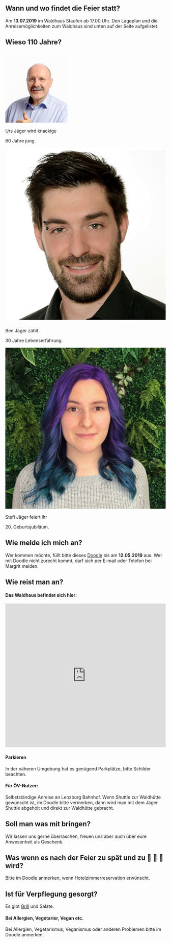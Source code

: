 ## Wann und wo findet die Feier statt?
Am **13.07.2019** im Waldhaus Staufen ab 17.00 Uhr. Den Lageplan und die Anreisemöglichkeiten zum Waldhaus sind unten auf der Seite aufgelistet.

## Wieso 110 Jahre?
<div id="profiles">
    <div id="profile-urs">
        <img src="content/urs_2.jpeg" class="profile-pic">
        <div class="profile-text"><span><p>Urs Jäger wird knackige</p><p>60 Jahre jung.</p></span></div>
    </div>
    <div id="profile-ben">
        <img src="content/ben_2.jpeg" class="profile-pic">
        <div class="profile-text"><span><p>Ben Jäger zählt</p><p>30 Jahre Lebenserfahrung.</p></span></div>
    </div>
    <div id="profile-stefi">
        <img src="content/stefi_2.JPG" class="profile-pic">
        <div class="profile-text"><span><p>Stefi Jäger feiert ihr</p><p>20. Geburtsjubiläum.</p></span></div>
    </div>
</div>

## Wie melde ich mich an?
Wer kommen möchte, füllt bitte dieses <a href="https://doodle.com/poll/i4ahgzuqmb4m6mvh" target="_blank" title="Doodle">Doodle</a> bis am **12.05.2019** aus.
Wer mit Doodle nicht zurecht kommt, darf sich per E-mail oder Telefon bei Margrit melden.

## Wie reist man an?
#### Das Waldhaus befindet sich hier:
<iframe src="https://www.google.com/maps/embed?pb=!1m18!1m12!1m3!1d2702.0486533845747!2d8.15800245158025!3d47.371968879067474!2m3!1f0!2f0!3f0!3m2!1i1024!2i768!4f13.1!3m3!1m2!1s0x479016217df69f0f%3A0x69ef82d10e837a54!2sWaldhaus+Staufen!5e0!3m2!1sen!2sch!4v1549459269004" height="450" width="100%" frameborder="0" style="border:0" allowfullscreen></iframe>

#### Parkieren
In der näheren Umgebung hat es genügend Parkplätze, bitte Schilder beachten.

#### Für ÖV-Nutzer:
Selbstständige Anreise an Lenzburg Bahnhof. 
Wenn Shuttle zur Waldhütte gewünscht ist, im Doodle bitte vermerken, dann wird man mit dem Jäger Shuttle abgeholt und direkt zur Waldhütte gebracht.

## Soll man was mit bringen?
Wir lassen uns gerne überraschen, freuen uns aber auch über eure Anwesenheit als Geschenk.

## Was wenn es nach der Feier zu spät und zu 🍺 🍹 🍷 wird?
Bitte im Doodle anmerken, wenn Hotelzimmerreservation erwünscht.

## Ist für Verpflegung gesorgt?
Es gibt [Grill](https://www.grillrad.ch) und Salate.
#### Bei Allergien, Vegetarier, Vegan etc.
Bei Allergien, Vegetarismus, Veganismus oder anderen Problemen bitte im Doodle anmerken.
